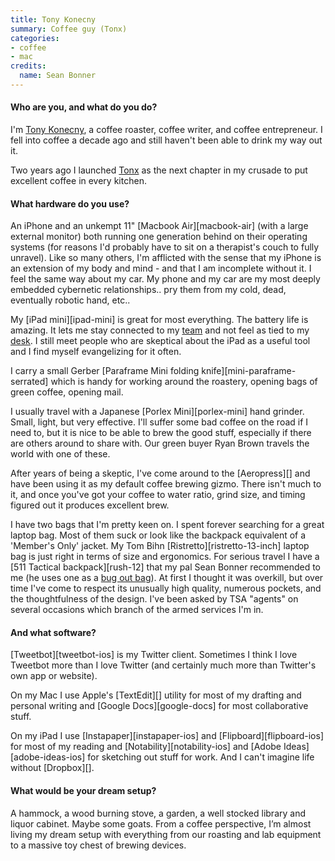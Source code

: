 ```yaml
---
title: Tony Konecny
summary: Coffee guy (Tonx)
categories:
- coffee
- mac
credits:
  name: Sean Bonner
---
```


#### Who are you, and what do you do?

I'm [Tony Konecny](https://twitter.com/tonx/ "Tony's Twitter account."), a coffee roaster, coffee writer, and coffee entrepreneur. I fell into coffee a decade ago and still haven't been able to drink my way out it.

Two years ago I launched [Tonx](https://tonx.org/ "Tony's coffee company.") as the next chapter in my crusade to put excellent coffee in every kitchen.

#### What hardware do you use?

An iPhone and an unkempt 11" [Macbook Air][macbook-air] (with a large external monitor) both running one generation behind on their operating systems (for reasons I'd probably have to sit on a therapist's couch to fully unravel). Like so many others, I'm afflicted with the sense that my iPhone is an extension of my body and mind - and that I am incomplete without it. I feel the same way about my car. My phone and my car are my most deeply embedded cybernetic relationships.. pry them from my cold, dead, eventually robotic hand, etc..

My [iPad mini][ipad-mini] is great for most everything. The battery life is amazing. It lets me stay connected to my [team](https://tonx.org/about "Information about the Tonx team.") and not feel as tied to my [desk](http://spacekat.me/blog/2012/07/26/diy-standing-desk/ "A DIY standing desk."). I still meet people who are skeptical about the iPad as a useful tool and I find myself evangelizing for it often.

I carry a small Gerber [Paraframe Mini folding knife][mini-paraframe-serrated] which is handy for working around the roastery, opening bags of green coffee, opening mail.

I usually travel with a Japanese [Porlex Mini][porlex-mini] hand grinder. Small, light, but very effective. I'll suffer some bad coffee on the road if I need to, but it is nice to be able to brew the good stuff, especially if there are others around to share with. Our green buyer Ryan Brown travels the world with one of these.

After years of being a skeptic, I've come around to the [Aeropress][] and have been using it as my default coffee brewing gizmo. There isn't much to it, and once you've got your coffee to water ratio, grind size, and timing figured out it produces excellent brew. 

I have two bags that I'm pretty keen on. I spent forever searching for a great laptop bag. Most of them suck or look like the backpack equivalent of a 'Member's Only' jacket. My Tom Bihn [Ristretto][ristretto-13-inch] laptop bag is just right in terms of size and ergonomics. For serious travel I have a [511 Tactical backpack][rush-12] that my pal Sean Bonner recommended to me (he uses one as a [bug out bag](http://www.flickr.com/photos/tonx/4462897713/ "A photo of the contents of the RUSH 12 bag.")). At first I thought it was overkill, but over time I've come to respect its unusually high quality, numerous pockets, and the thoughtfulness of the design. I've been asked by TSA "agents" on several occasions which branch of the armed services I'm in.

#### And what software?

[Tweetbot][tweetbot-ios] is my Twitter client. Sometimes I think I love Tweetbot more than I love Twitter (and certainly much more than Twitter's own app or website).

On my Mac I use Apple's [TextEdit][] utility for most of my drafting and personal writing and [Google Docs][google-docs] for most collaborative stuff. 

On my iPad I use [Instapaper][instapaper-ios] and [Flipboard][flipboard-ios] for most of my reading and [Notability][notability-ios] and [Adobe Ideas][adobe-ideas-ios] for sketching out stuff for work. And I can't imagine life without [Dropbox][].

#### What would be your dream setup?

A hammock, a wood burning stove, a garden, a well stocked library and liquor cabinet. Maybe some goats. From a coffee perspective, I’m almost living my dream setup with everything from our roasting and lab equipment to a massive toy chest of brewing devices.